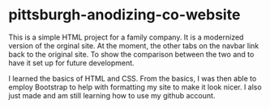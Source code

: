 # pittsburgh-anodizing-co-website

This is a simple HTML project for a family company. It is a modernized version of the orginal site. At the moment, the other tabs on the navbar
link back to the original site. To show the comparison between the two and to have it set up for future development.

I learned the basics of HTML and CSS. From the basics, I was then able to employ Bootstrap to help with formatting my site to make it look nicer.
I also just made and am still learning how to use my github account.
